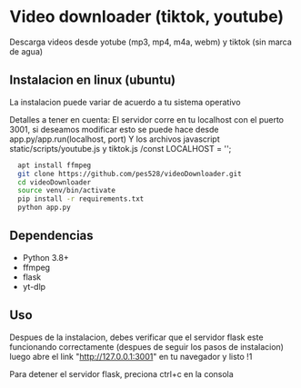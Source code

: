 
# Video downloader (tiktok, youtube)

Descarga videos desde yotube (mp3, mp4, m4a, webm) y tiktok (sin marca de agua)


## Instalacion en linux (ubuntu)

La instalacion puede variar de acuerdo
a tu sistema operativo

Detalles a tener en cuenta:
El servidor corre en tu localhost con el puerto 3001, si deseamos modificar esto se puede hace desde app.py/app.run(localhost, port)
Y los archivos javascript static/scripts/youtube.js y tiktok.js /const LOCALHOST = ''; 



```bash
  apt install ffmpeg
  git clone https://github.com/pes528/videoDownloader.git
  cd videoDownloader
  source venv/bin/activate
  pip install -r requirements.txt
  python app.py
```

## Dependencias
- Python 3.8+
- ffmpeg
- flask
- yt-dlp

## Uso
Despues de la instalacion, debes verificar que el servidor flask este funcionando correctamente (despues de seguir los pasos de instalacion)
luego abre el link "http://127.0.0.1:3001" en tu navegador y listo !1


Para detener el servidor flask, preciona ctrl+c en la consola 


